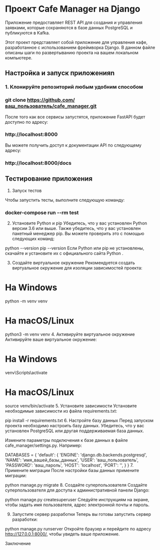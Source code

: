 # Проект Cafe Manager на Django

Приложение предоставляет REST API для создания и управления заявками, которые сохраняются в базе данных PostgreSQL и публикуются в Kafka.

Этот проект представляет собой приложение для управления кафе, разработанное с использованием фреймворка Django. В данном файле описаны шаги по развертыванию проекта на вашем локальном компьютере.

## Настройка и запуск приложенияn

### 1. Клонируйте репозиторий любым удобним способом

### git clone https://github.com/ваш_пользователь/cafe_manager.git

После того как все сервисы запустятся, приложение FastAPI будет доступно по адресу:

### http://localhost:8000

Вы можете получить доступ к документации API по следующему адресу:

###  http://localhost:8000/docs

## Тестирование приложения

1. Запуск тестов
   
Чтобы запустить тесты, выполните следующую команду:

###  docker-compose run --rm test

2. Установите Python и pip
Убедитесь, что у вас установлен Python версии 3.6 или выше. Также убедитесь, что у вас установлен пакетный менеджер pip. Вы можете проверить это с помощью следующих команд:

python --version
pip --version
Если Python или pip не установлены, скачайте и установите их с
официального сайта Python
.

3. Создайте виртуальное окружение
Рекомендуется создать виртуальное окружение для изоляции зависимостей проекта:

 
# На Windows
python -m venv venv

# На macOS/Linux
python3 -m venv venv
4. Активируйте виртуальное окружение
Активируйте ваше виртуальное окружение:

 
# На Windows
venv\Scripts\activate

# На macOS/Linux
source venv/bin/activate
5. Установите зависимости
Установите необходимые зависимости из файла requirements.txt:

 
pip install -r requirements.txt
6. Настройте базу данных
Перед запуском проекта необходимо настроить базу данных. Убедитесь, что у вас установлен
PostgreSQL
или другая поддерживаемая база данных.

Измените параметры подключения к базе данных в файле cafe_manager/settings.py. Например:

 
DATABASES = {
    'default': {
        'ENGINE': 'django.db.backends.postgresql',
        'NAME': 'имя_вашей_базы_данных',
        'USER': 'ваш_пользователь',
        'PASSWORD': 'ваш_пароль',
        'HOST': 'localhost',
        'PORT': '',
    }
}
7. Примените миграции
После настройки базы данных примените миграции:

 
python manage.py migrate
8. Создайте суперпользователя
Создайте суперпользователя для доступа к административной панели Django:

 
python manage.py createsuperuser
Следуйте инструкциям на экране, чтобы задать имя пользователя, адрес электронной почты и пароль.

9. Запустите сервер разработки
Теперь вы готовы запустить сервер разработки:

 
python manage.py runserver
Откройте браузер и перейдите по адресу http://127.0.0.1:8000/, чтобы увидеть ваше приложение.

Заключение